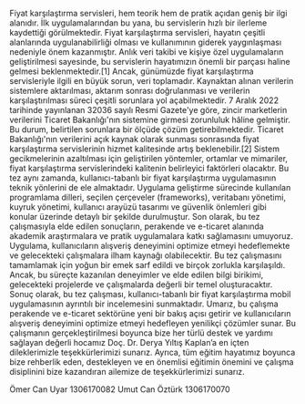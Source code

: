 Fiyat karşılaştırma servisleri, hem teorik hem de pratik açıdan geniş bir ilgi alanıdır. İlk
uygulamalarından bu yana, bu servislerin hızlı bir ilerleme kaydettiği görülmektedir. Fiyat
karşılaştırma servisleri, hayatın çeşitli alanlarında uygulanabilirliği olması ve kullanımının
giderek yaygınlaşması nedeniyle önem kazanmıştır. Anlık veri takibi ve kişiye özel
uygulamaların geliştirilmesi sayesinde, bu servislerin hayatımızın önemli bir parçası haline
gelmesi beklenmektedir.[1]
Ancak, günümüzde fiyat karşılaştırma servisleriyle ilgili en büyük sorun, veri toplamadır.
Kaynaktan alınan verilerin sistemlere aktarılması, aktarım sonrası doğrulanması ve verilerin
karşılaştırılması süreci çeşitli sorunlara yol açabilmektedir. 7 Aralık 2022 tarihinde yayınlanan
32036 sayılı Resmi Gazete'ye göre, zincir marketlerin verilerini Ticaret Bakanlığı'nın sistemine
girmesi zorunluluk hâline gelmiştir. Bu durum, belirtilen sorunlara bir ölçüde çözüm
getirebilmektedir. Ticaret Bakanlığı'nın verilerini açık kaynak olarak sunması sonrasında fiyat
karşılaştırma servislerinin hizmet kalitesinde artış beklenebilir.[2] Sistem gecikmelerinin
azaltılması için geliştirilen yöntemler, ortamlar ve mimariler, fiyat karşılaştırma servislerindeki
kalitenin belirleyici faktörleri olacaktır.
Bu tez aynı zamanda, kullanıcı-tabanlı bir fiyat karşılaştırma uygulamasının teknik yönlerini de
ele almaktadır. Uygulama geliştirme sürecinde kullanılan programlama dilleri, seçilen
çerçeveler (frameworks), veritabanı yönetimi, kuyruk yönetimi, kullanıcı arayüzü tasarımı ve
güvenlik önlemleri gibi konular üzerinde detaylı bir şekilde durulmuştur.
Son olarak, bu tez çalışmasıyla elde edilen sonuçların, perakende ve e-ticaret alanında akademik
araştırmalara ve pratik uygulamalara katkı sağlamasını umuyoruz. Uygulama, kullanıcıların
alışveriş deneyimini optimize etmeyi hedeflemekte ve gelecekteki çalışmalara ilham kaynağı
olabilecektir.
Bu tez çalışmasını tamamlamak için yoğun bir emek sarf edildi ve birçok zorlukla karşılaşıldı.
Ancak, bu süreçte kazanılan deneyimler ve elde edilen bilgi birikimi, gelecekteki projelerde ve
çalışmalarda değerli bir temel oluşturacaktır.
Sonuç olarak, bu tez çalışması, kullanıcı-tabanlı bir fiyat karşılaştırma mobil uygulamasının
ayrıntılı bir incelemesini sunmaktadır. Umarız, bu çalışma perakende ve e-ticaret sektörüne yeni
bir bakış açısı getirir ve kullanıcıların alışveriş deneyimini optimize etmeyi hedefleyen yenilikçi
çözümler sunar.
Bu çalışmanın gerçekleştirilmesi boyunca bize her türlü destek ve yardımı sağlayan değerli
hocamız Doç. Dr. Derya Yıltış Kaplan’a en içten dileklerimizle teşekkürlerimizi sunarız.
Ayrıca, tüm eğitim hayatımız boyunca bize rehberlik eden, destekleyen ve en önemlisi eğitimin
önemini ve çalışma disiplinini bize kazandıran ailemize de teşekkürlerimizi sunarız.

Ömer Can Uyar 1306170082
Umut Can Öztürk 1306170070
